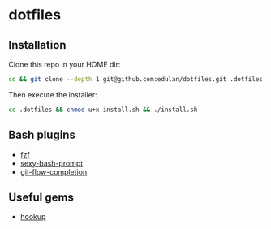 # dotfiles

## Installation
Clone this repo in your HOME dir:
```bash
cd && git clone --depth 1 git@github.com:edulan/dotfiles.git .dotfiles
```

Then execute the installer:
```bash
cd .dotfiles && chmod u+x install.sh && ./install.sh
```

## Bash plugins
* [fzf](https://github.com/junegunn/fzf)
* [sexy-bash-prompt](https://github.com/twolfson/sexy-bash-prompt)
* [git-flow-completion](https://github.com/bobthecow/git-flow-completion)

## Useful gems
* [hookup](https://rubygems.org/gems/hookup/)
